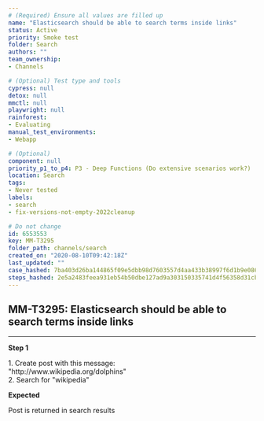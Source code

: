 ```yaml
---
# (Required) Ensure all values are filled up
name: "Elasticsearch should be able to search terms inside links"
status: Active
priority: Smoke test
folder: Search
authors: ""
team_ownership: 
- Channels

# (Optional) Test type and tools
cypress: null
detox: null
mmctl: null
playwright: null
rainforest: 
- Evaluating
manual_test_environments: 
- Webapp

# (Optional)
component: null
priority_p1_to_p4: P3 - Deep Functions (Do extensive scenarios work?)
location: Search
tags: 
- Never tested
labels: 
- search
- fix-versions-not-empty-2022cleanup

# Do not change
id: 6553553
key: MM-T3295
folder_path: channels/search
created_on: "2020-08-10T09:42:18Z"
last_updated: ""
case_hashed: 7ba403d26ba144865f09e5dbb98d7603557d4aa433b38997f6d1b9e086a21084b05aa0f3e8da4d15170eba2066cb9340
steps_hashed: 2e5a2483feea931eb54b50dbe127ad9a303150335741d4f56358d31cbd0eff78b9d12b7a41a82d9de236a7d27c7883d0
---
```


## MM-T3295: Elasticsearch should be able to search terms inside links

---

**Step 1**

1\. Create post with this message:\
"http\://www\.wikipedia.org/dolphins"\
2\. Search for "wikipedia"

**Expected**

Post is returned in search results
